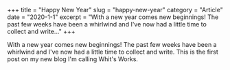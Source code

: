 +++
title = "Happy New Year"
slug = "happy-new-year"
category = "Article"
date = "2020-1-1"
excerpt = "With a new year comes new beginnings! The past few weeks have been a whirlwind and I've now had a little time to collect and write..."
+++

With a new year comes new beginnings! The past few weeks have been a whirlwind and I've now had a little time to collect and write. This is the first post on my new blog I'm calling Whit's Works.